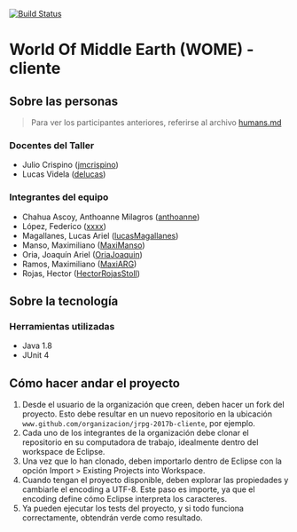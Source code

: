 [![Build Status](https://travis-ci.org/XXX/jrpg-2017b-cliente.svg?branch=master)](https://travis-ci.org/XXX/jrpg-2017b-cliente)
# World Of Middle Earth (WOME) - cliente

## Sobre las personas

> Para ver los participantes anteriores, referirse al archivo [humans.md](humans.md)

### Docentes del Taller

* Julio Crispino ([jmcrispino](https://github.com/jmcrispino))
* Lucas Videla ([delucas](https://github.com/delucas))

### Integrantes del equipo

* Chahua Ascoy, Anthoanne Milagros ([anthoanne](https://travis-ci.org/profile/anthoanne))
* López, Federico ([xxxx](https://github.com/xxxx))
* Magallanes, Lucas Ariel ([lucasMagallanes](https://travis-ci.org/profile/lucasMagallanes))
* Manso, Maximiliano ([MaxiManso](https://travis-ci.org/profile/MaxiManso))
* Oria, Joaquín Ariel ([OriaJoaquin](https://travis-ci.org/profile/OriaJoaquin))
* Ramos, Maximiliano ([MaxiARG](https://travis-ci.org/profile/MaxiARG))
* Rojas, Hector ([HectorRojasStoll](https://travis-ci.org/profile/HectorRojasStoll))

## Sobre la tecnología

### Herramientas utilizadas

* Java 1.8
* JUnit 4

## Cómo hacer andar el proyecto

1. Desde el usuario de la organización que creen, deben hacer un fork del proyecto. Esto debe resultar en un nuevo repositorio en la ubicación `www.github.com/organizacion/jrpg-2017b-cliente`, por ejemplo.
2. Cada uno de los integrantes de la organización debe clonar el repositorio en su computadora de trabajo, idealmente dentro del workspace de Eclipse.
3. Una vez que lo han clonado, deben importarlo dentro de Eclipse con la opción Import > Existing Projects into Workspace.
4. Cuando tengan el proyecto disponible, deben explorar las propiedades y cambiarle el encoding a UTF-8. Este paso es importe, ya que el encoding define cómo Eclipse interpreta los caracteres.
5. Ya pueden ejecutar los tests del proyecto, y si todo funciona correctamente, obtendrán verde como resultado.
